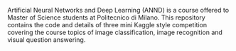 Artificial Neural Networks and Deep Learning (ANND) is a course offered to Master of Science students at Politecnico di Milano. This repository contains the code and details of three mini Kaggle style competition covering the course topics of image classification, image recognition and visual question answering.
